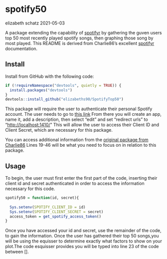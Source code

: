 spotify50
================
elizabeth schatz
2021-05-03

A package extending the capability of
[spotifyr](https://github.com/charlie86/spotifyr/blob/master/R/player.R)
by gathering the guven users top 50 most recently played spotify songs,
then graphing those song by most played. This README is derived from
Charlie86’s excellent
[spotifyr]((https://github.com/charlie86/spotifyr/blob/master/R/player.R))
documentation.

## Install

Install from GitHub with the following code:

``` r
if (!requireNamespace("devtools", quietly = TRUE)) {
  install.packages("devtools")
}
devtools::install_github("elizabeths90/SpotifyTop50")
```

This package will require the user to authenticate their personal
Spotify account. The user needs to go to [this
link](https://developer.spotify.com/dashboard/) From there you will
create an app, name it, add a description, then select “edit” and set
“redirect urls” to “<http://localhost:1410/>” This will allow the user
to access their Client ID and Client Secret, which are necessary for
this package.

You can access additional information from the [original package from
Charlie86](https://github.com/charlie86/spotifyr/blob/master/R/player.R)
Lines 19-46 will be what you need to focus on in relation to this
package.

## Usage

To begin, the user must first enter the first part of the code,
inserting their client id and secret authenticated in order to access
the information necessary for this code.

``` r
spotify50 = function(id, secret){
  
  Sys.setenv(SPOTIFY_CLIENT_ID = id)
  Sys.setenv(SPOTIFY_CLIENT_SECRET = secret)
  access_token = get_spotify_access_token()
}  
```

Once you have accessed your id and secret, use the remainder of the
code, to gain the information. Once the user has gathered their top 50
songs,you will be using the equisser to determine exactly what factors
to show on your plot.The code esquisser provides you will be typed into
line 23 of the code between \[\].
